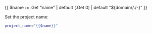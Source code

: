 {{ $name := .Get "name" | default (.Get 0) | default "${domain//./-}" }}

Set the project name:

```bash
project_name="{{$name}}"
```
